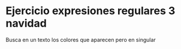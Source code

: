 # Ejercicio expresiones regulares 3 navidad 

Busca en un texto los colores que aparecen pero en singular